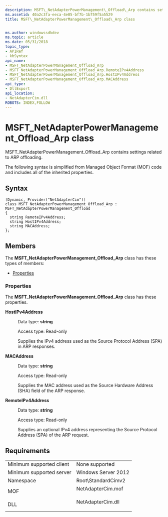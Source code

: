 ```yaml
---
description: MSFT\_NetAdapterPowerManagement\_Offload\_Arp contains settings related to ARP offloading.
ms.assetid: 40a2c3fa-eeca-4e05-bf7b-1b759f5a5529
title: MSFT\_NetAdapterPowerManagement\_Offload\_Arp class


ms.author: windowssdkdev
ms.topic: article
ms.date: 05/31/2018
topic_type: 
- APIRef
- kbSyntax
api_name: 
- MSFT_NetAdapterPowerManagement_Offload_Arp
- MSFT_NetAdapterPowerManagement_Offload_Arp.RemoteIPv4Address
- MSFT_NetAdapterPowerManagement_Offload_Arp.HostIPv4Address
- MSFT_NetAdapterPowerManagement_Offload_Arp.MACAddress
api_type: 
- DllExport
api_location: 
- NetAdapterCim.dll
ROBOTS: INDEX,FOLLOW
---
```


# MSFT\_NetAdapterPowerManagement\_Offload\_Arp class

MSFT\_NetAdapterPowerManagement\_Offload\_Arp contains settings related to ARP offloading.

The following syntax is simplified from Managed Object Format (MOF) code and includes all of the inherited properties.

## Syntax

``` syntax
[Dynamic, Provider("NetAdapterCim")]
class MSFT_NetAdapterPowerManagement_Offload_Arp : MSFT_NetAdapterPowerManagement_Offload
{
  string RemoteIPv4Address;
  string HostIPv4Address;
  string MACAddress;
};
```

## Members

The **MSFT\_NetAdapterPowerManagement\_Offload\_Arp** class has these types of members:

-   [Properties](#properties)

### Properties

The **MSFT\_NetAdapterPowerManagement\_Offload\_Arp** class has these properties.

<dl> <dt>

**HostIPv4Address**
</dt> <dd> <dl> <dt>

Data type: **string**
</dt> <dt>

Access type: Read-only
</dt> </dl>

Supplies the IPv4 address used as the Source Protocol Address (SPA) in ARP responses.

</dd> <dt>

**MACAddress**
</dt> <dd> <dl> <dt>

Data type: **string**
</dt> <dt>

Access type: Read-only
</dt> </dl>

Supplies the MAC address used as the Source Hardware Address (SHA) field of the ARP response.

</dd> <dt>

**RemoteIPv4Address**
</dt> <dd> <dl> <dt>

Data type: **string**
</dt> <dt>

Access type: Read-only
</dt> </dl>

Supplies an optional IPv4 address representing the Source Protocol Address (SPA) of the ARP request.

</dd> </dl>

## Requirements



|                                     |                                                                                              |
|-------------------------------------|----------------------------------------------------------------------------------------------|
| Minimum supported client<br/> | None supported<br/>                                                                    |
| Minimum supported server<br/> | Windows Server 2012<br/>                                                               |
| Namespace<br/>                | Root\\StandardCimv2<br/>                                                               |
| MOF<br/>                      | <dl> <dt>NetAdapterCim.mof</dt> </dl> |
| DLL<br/>                      | <dl> <dt>NetAdapterCim.dll</dt> </dl> |



 

 




